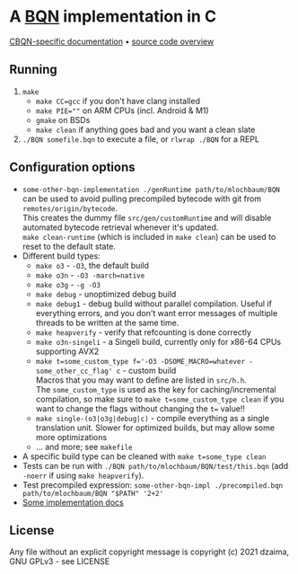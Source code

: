 # A [BQN](https://github.com/mlochbaum/BQN) implementation in C

[CBQN-specific documentation](docs/README.md) • [source code overview](src/README.md)

## Running

1. `make`
    - `make CC=gcc` if you don't have clang installed
    - `make PIE=""` on ARM CPUs (incl. Android & M1)
    - `gmake` on BSDs
    - `make clean` if anything goes bad and you want a clean slate
2. `./BQN somefile.bqn` to execute a file, or `rlwrap ./BQN` for a REPL

## Configuration options

- `some-other-bqn-implementation ./genRuntime path/to/mlochbaum/BQN` can be used to avoid pulling precompiled bytecode with git from `remotes/origin/bytecode`.  
  This creates the dummy file `src/gen/customRuntime` and will disable automated bytecode retrieval whenever it's updated.  
  `make clean-runtime` (which is included in `make clean`) can be used to reset to the default state.
- Different build types:
    - `make o3` - `-O3`, the default build
    - `make o3n` - `-O3 -march=native`
    - `make o3g` - `-g -O3`
    - `make debug` - unoptimized debug build
    - `make debug1` - debug build without parallel compilation. Useful if everything errors, and you don't want error messages of multiple threads to be written at the same time.
    - `make heapverify` - verify that refcounting is done correctly
    - `make o3n-singeli` - a Singeli build, currently only for x86-64 CPUs supporting AVX2
    - `make t=some_custom_type f='-O3 -DSOME_MACRO=whatever -some_other_cc_flag' c` - custom build  
      Macros that you may want to define are listed in `src/h.h`.  
      The `some_custom_type` is used as the key for caching/incremental compilation, so make sure to `make t=some_custom_type clean` if you want to change the flags without changing the `t=` value!!
    - `make single-(o3|o3g|debug|c)` - compile everything as a single translation unit. Slower for optimized builds, but may allow some more optimizations
    - ... and more; see `makefile`
- A specific build type can be cleaned with `make t=some_type clean`
- Tests can be run with `./BQN path/to/mlochbaum/BQN/test/this.bqn` (add `-noerr` if using `make heapverify`).
- Test precompiled expression: `some-other-bqn-impl ./precompiled.bqn path/to/mlochbaum/BQN "$PATH" '2+2'`
- [Some implementation docs](https://github.com/dzaima/CBQN/tree/master/src#readme)

## License

Any file without an explicit copyright message is copyright (c) 2021 dzaima, GNU GPLv3 - see LICENSE